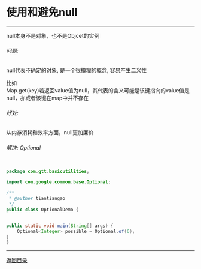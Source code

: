 使用和避免null
===
---

null本身不是对象，也不是Objcet的实例

###### 问题:
null代表不确定的对象, 是一个很模糊的概念, 容易产生二义性

比如<br>
Map.get(key)若返回value值为null，其代表的含义可能是该键指向的value值是null，亦或者该键在map中并不存在

###### 好处:
从内存消耗和效率方面，null更加廉价

###### 解决: Optional

```java

package com.gtt.basicutilities;

import com.google.common.base.Optional;

/**
 * @author tiantiangao
 */
public class OptionalDemo {


public static void main(String[] args) {
	Optional<Integer> possible = Optional.of(6);
}
}

```



---
[返回目录](Readme.md)